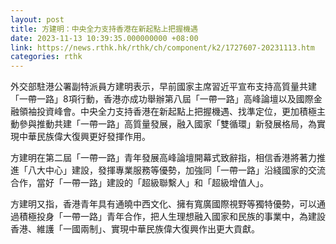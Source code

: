 ```yaml
---
layout: post
title: 方建明：中央全力支持香港在新起點上把握機遇
date: 2023-11-13 10:39:35.000000000 +08:00
link: https://news.rthk.hk/rthk/ch/component/k2/1727607-20231113.htm
categories: rthk
---
```


外交部駐港公署副特派員方建明表示，早前國家主席習近平宣布支持高質量共建「一帶一路」8項行動，香港亦成功舉辦第八屆「一帶一路」高峰論壇以及國際金融領袖投資峰會。中央全力支持香港在新起點上把握機遇、找準定位，更加積極主動參與推動共建「一帶一路」高質量發展，融入國家「雙循環」新發展格局，為實現中華民族偉大復興更好發揮作用。

方建明在第二屆「一帶一路」青年發展高峰論壇開幕式致辭指，相信香港將著力推進「八大中心」建設，發揮專業服務等優勢，加強同「一帶一路」沿綫國家的交流合作，當好「一帶一路」建設的「超級聯繫人」和「超級增值人」。

方建明又指，香港青年具有通曉中西文化、擁有寬廣國際視野等獨特優勢，可以通過積極投身「一帶一路」青年合作，把人生理想融入國家和民族的事業中，為建設香港、維護「一國兩制」、實現中華民族偉大復興作出更大貢獻。
